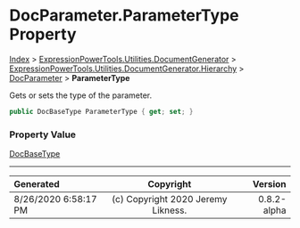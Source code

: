 ﻿# DocParameter.ParameterType Property

[Index](../index.md) > [ExpressionPowerTools.Utilities.DocumentGenerator](ExpressionPowerTools.Utilities.DocumentGenerator.a.md) > [ExpressionPowerTools.Utilities.DocumentGenerator.Hierarchy](ExpressionPowerTools.Utilities.DocumentGenerator.Hierarchy.n.md) > [DocParameter](ExpressionPowerTools.Utilities.DocumentGenerator.Hierarchy.DocParameter.cs.md) > **ParameterType**

Gets or sets the type of the parameter.

```csharp
public DocBaseType ParameterType { get; set; }
```

### Property Value

 [DocBaseType](ExpressionPowerTools.Utilities.DocumentGenerator.Hierarchy.DocBaseType.cs.md) 


---

| Generated | Copyright | Version |
| :-- | :-: | --: |
| 8/26/2020 6:58:17 PM | (c) Copyright 2020 Jeremy Likness. | 0.8.2-alpha |
